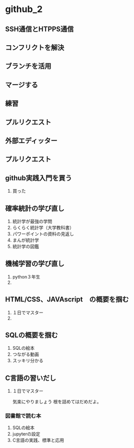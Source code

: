 # github_2

## SSH通信とHTPPS通信
## コンフリクトを解決
## ブランチを活用
## マージする
## 練習
## プルリクエスト
## 外部エディッター
## プルリクエスト 

## github実践入門を買う
1. 買った

## 確率統計の学び直し
1. 統計学が最強の学問
2. らくらく統計学（大学教科書）
3. パワーポイントの資料の見返し
4. まんが統計学
5. 統計学の図鑑

## 機械学習の学び直し
1. python３年生
2. 

## HTML/CSS、JAVAscript　の概要を掴む
1. １日でマスター
2. 

## SQLの概要を掴む
1. SQLの絵本
2. つながる動画
3. スッキリ分かる

## C言語の習いだし
1. １日でマスター

   <p>気楽にやりましょう
   根を詰めてはだめだよ。</p>
   


### 図書館で読む本
 1. SQLの絵本
 1. jupyterの設定
 1. C言語の実践、標準と応用
